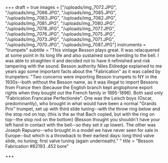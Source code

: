 +++
draft = true
images = ["/uploads/img_7072.JPG", "/uploads/img_7086.JPG", "/uploads/img_7085.JPG", "/uploads/img_7083.JPG", "/uploads/img_7082.JPG", "/uploads/img_7081.JPG", "/uploads/img_7080.JPG", "/uploads/img_7078.JPG", "/uploads/img_7077.JPG", "/uploads/img_7076.JPG", "/uploads/img_7075.JPG", "/uploads/img_7073.JPG", "/uploads/img_7071.JPG", "/uploads/img_7070.JPG", "/uploads/img_7087.JPG"]
instruments = "trumpets"
subtitle = "This vintage Besson plays great. It was relacquered at some point in its long life and also sustained some bending to the bell. I was able to straighten it and decided not to have it refinished  and risk tampering with the sound. Besson authority Niles Eldredge explained to me years ago some important facts about the \"Fabrication\" as it was called by trumpeters:  \"Two concerns were importing Besson trumpets to NY in the 1930s--both without the Besson name, as it was illegal to import Bessons from France then (because the English branch kept anglophone export rights when they bought out the French family in 1895-1896). Both said only \"Fabrication Francaise Perfectionée\". One was the Leisch boys (Oscar, predominantly), who brought in what would have been a normal \"Grands Prix\" trumpet, set up with third slide tuning--with the throw ring below and the stop rod on top; (this is the ax that Bach copied, but with the ring on top--the stop rod on the bottom) (Besson thought you shouldn't have your left hand in contact with the bell--so they set it up lower). The other was Joseph Rapuano--who brought in a model we have never seen for sale in Europe--but which is a throwback to their earliest days: long third valve slide, no tuning; first valve tuning (again underneath).\" "
title = "Besson Fabrication #82193 .452 bore"

+++
